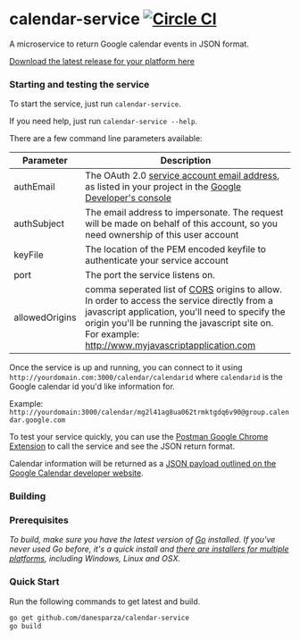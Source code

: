 # calendar-service [![Circle CI](https://circleci.com/gh/danesparza/calendar-service.svg?style=svg)](https://circleci.com/gh/danesparza/calendar-service)
A microservice to return Google calendar events in JSON format.  

[Download the latest release for your platform here](https://github.com/danesparza/calendar-service/releases/latest)

### Starting and testing the service
To start the service, just run `calendar-service`.  

If you need help, just run `calendar-service --help`.

There are a few command line parameters available:

Parameter       | Description
----------      | -----------
authEmail       | The OAuth 2.0 [service account email address](https://developers.google.com/console/help/new/#serviceaccounts), as listed in your project in the [Google Developer's console](https://console.developers.google.com)
authSubject     | The email address to impersonate.  The request will be made on behalf of this account, so you need ownership of this user account
keyFile         | The location of the PEM encoded keyfile to authenticate your service account
port            | The port the service listens on.  
allowedOrigins  | comma seperated list of [CORS](http://en.wikipedia.org/wiki/Cross-origin_resource_sharing) origins to allow.  In order to access the service directly from a javascript application, you'll need to specify the origin you'll be running the javascript site on.  For example: http://www.myjavascriptapplication.com

Once the service is up and running, you can connect to it using
`http://yourdomain.com:3000/calendar/calendarid` where `calendarid` is the Google calendar id you'd like information for.  

Example: `http://yourdomain:3000/calendar/mg2l41ag8ua062trmktgdq6v90@group.calendar.google.com`

To test your service quickly, you can use the [Postman Google Chrome Extension](https://chrome.google.com/webstore/detail/postman-rest-client/fdmmgilgnpjigdojojpjoooidkmcomcm?hl=en) to call the service and see the JSON return format.

Calendar information will be returned as a [JSON payload outlined on the Google Calendar developer website](https://developers.google.com/google-apps/calendar/v3/reference/events).

### Building
### Prerequisites
*To build, make sure you have the latest version of [Go](http://golang.org/) installed.  If you've never used Go before, it's a quick install and [there are installers for multiple platforms](http://golang.org/doc/install), including Windows, Linux and OSX.*

### Quick Start

Run the following commands to get latest and build.

```bash
go get github.com/danesparza/calendar-service
go build
```
